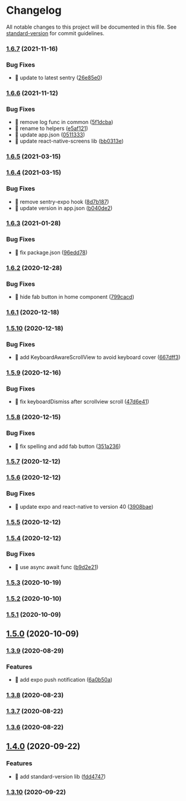 # Changelog

All notable changes to this project will be documented in this file. See [standard-version](https://github.com/conventional-changelog/standard-version) for commit guidelines.

### [1.6.7](https://github.com/yeukfei02/lunchPickerReactNative/compare/v1.6.6...v1.6.7) (2021-11-16)


### Bug Fixes

* 🐛 update to latest sentry ([26e85e0](https://github.com/yeukfei02/lunchPickerReactNative/commit/26e85e0951efb1e152b04d3b18449d7ee333e363))

### [1.6.6](https://github.com/yeukfei02/lunchPickerReactNative/compare/v1.6.5...v1.6.6) (2021-11-12)


### Bug Fixes

* 🐛 remove log func in common ([5f1dcba](https://github.com/yeukfei02/lunchPickerReactNative/commit/5f1dcba21b7659d948fc48c177c23f720267a547))
* 🐛 rename to helpers ([e5af121](https://github.com/yeukfei02/lunchPickerReactNative/commit/e5af1213f07171ffb893539f966f8cb14b5baafd))
* 🐛 update app.json ([0511333](https://github.com/yeukfei02/lunchPickerReactNative/commit/05113334492b31de2d132e10d3bfe3fb5d63a6a0))
* 🐛 update react-native-screens lib ([bb0313e](https://github.com/yeukfei02/lunchPickerReactNative/commit/bb0313e14be2c5ed6ba559f22b14ae3bd9c7ddca))

### [1.6.5](https://github.com/yeukfei02/lunchPickerReactNative/compare/v1.6.4...v1.6.5) (2021-03-15)

### [1.6.4](https://github.com/yeukfei02/lunchPickerReactNative/compare/v1.6.3...v1.6.4) (2021-03-15)


### Bug Fixes

* 🐛 remove sentry-expo hook ([8d7b187](https://github.com/yeukfei02/lunchPickerReactNative/commit/8d7b1874ba05e914d95ea3186249084180cc43ee))
* 🐛 update version in app.json ([b040de2](https://github.com/yeukfei02/lunchPickerReactNative/commit/b040de253d7a1d7c312239b289ae95f680967533))

### [1.6.3](https://github.com/yeukfei02/lunchPickerReactNative/compare/v1.6.2...v1.6.3) (2021-01-28)


### Bug Fixes

* 🐛 fix package.json ([96edd78](https://github.com/yeukfei02/lunchPickerReactNative/commit/96edd7812ebc748c59c4ac41f0cc78cc40224f69))

### [1.6.2](https://github.com/yeukfei02/lunchPickerReactNative/compare/v1.6.1...v1.6.2) (2020-12-28)


### Bug Fixes

* 🐛 hide fab button in home component ([799cacd](https://github.com/yeukfei02/lunchPickerReactNative/commit/799cacdde89ab31e3dd9c36a1b8439db7ad08908))

### [1.6.1](https://github.com/yeukfei02/lunchPickerReactNative/compare/v1.5.10...v1.6.1) (2020-12-18)

### [1.5.10](https://github.com/yeukfei02/lunchPickerReactNative/compare/v1.5.9...v1.5.10) (2020-12-18)


### Bug Fixes

* 🐛 add KeyboardAwareScrollView to avoid keyboard cover ([667dff3](https://github.com/yeukfei02/lunchPickerReactNative/commit/667dff32498114f41dc772c109b29777bde41d01))

### [1.5.9](https://github.com/yeukfei02/lunchPickerReactNative/compare/v1.5.8...v1.5.9) (2020-12-16)


### Bug Fixes

* 🐛 fix keyboardDismiss after scrollview scroll ([47d6e41](https://github.com/yeukfei02/lunchPickerReactNative/commit/47d6e41806673e502049040e1206f14bbcb91e49))

### [1.5.8](https://github.com/yeukfei02/lunchPickerReactNative/compare/v1.5.7...v1.5.8) (2020-12-15)


### Bug Fixes

* 🐛 fix spelling and add fab button ([351a236](https://github.com/yeukfei02/lunchPickerReactNative/commit/351a236b9bb8db774d8109cc97a91998a29136e6))

### [1.5.7](https://github.com/yeukfei02/lunchPickerReactNative/compare/v1.5.6...v1.5.7) (2020-12-12)

### [1.5.6](https://github.com/yeukfei02/lunchPickerReactNative/compare/v1.5.5...v1.5.6) (2020-12-12)


### Bug Fixes

* 🐛 update expo and react-native to version 40 ([3908bae](https://github.com/yeukfei02/lunchPickerReactNative/commit/3908bae563e449ca5ac2e5b701a68cc2f0ab5b05))

### [1.5.5](https://github.com/yeukfei02/lunchPickerReactNative/compare/v1.5.4...v1.5.5) (2020-12-12)

### [1.5.4](https://github.com/yeukfei02/lunchPickerReactNative/compare/v1.5.3...v1.5.4) (2020-12-12)


### Bug Fixes

* 🐛 use async await func ([b9d2e21](https://github.com/yeukfei02/lunchPickerReactNative/commit/b9d2e21e6ee30729b870585a316911f70eea46d5))

### [1.5.3](https://github.com/yeukfei02/lunchPickerReactNative/compare/v1.5.2...v1.5.3) (2020-10-19)

### [1.5.2](https://github.com/yeukfei02/lunchPickerReactNative/compare/v1.5.1...v1.5.2) (2020-10-10)

### [1.5.1](https://github.com/yeukfei02/lunchPickerReactNative/compare/v1.5.0...v1.5.1) (2020-10-09)

## [1.5.0](https://github.com/yeukfei02/lunchPickerReactNative/compare/v1.4.0...v1.5.0) (2020-10-09)

### [1.3.9](https://github.com/yeukfei02/lunchPickerReactNative/compare/v1.3.8...v1.3.9) (2020-08-29)


### Features

* 🎸 add expo push notification ([6a0b50a](https://github.com/yeukfei02/lunchPickerReactNative/commit/6a0b50a253d329e19f66ba8af257e10cfeba3470))

### [1.3.8](https://github.com/yeukfei02/lunchPickerReactNative/compare/v1.3.7...v1.3.8) (2020-08-23)

### [1.3.7](https://github.com/yeukfei02/lunchPickerReactNative/compare/v1.3.6...v1.3.7) (2020-08-22)

### [1.3.6](https://github.com/yeukfei02/lunchPickerReactNative/compare/v1.3.5...v1.3.6) (2020-08-22)

## [1.4.0](https://github.com/yeukfei02/lunchPickerReactNative/compare/v1.3.10...v1.4.0) (2020-09-22)


### Features

* 🎸 add standard-version lib ([fdd4747](https://github.com/yeukfei02/lunchPickerReactNative/commit/fdd47473163e054d123f4e7e3d4abb57b457be01))

### [1.3.10](https://github.com/yeukfei02/lunchPickerReactNative/compare/v1.3.5...v1.3.10) (2020-09-22)
